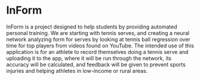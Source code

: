 # InForm
InForm is a project designed to help students by providing automated personal training. We are starting with tennis serves, and creating a neural network analyzing form for serves by looking at tennis ball regression over time for top players from videos found on YouTube. The intended use of this application is for an athlete to record themselves doing a tennis serve and uploading it to the app, where it will be run through the network, its accuracy will be calculated, and feedback will be given to prevent sports injuries and helping athletes in low-income or rural areas.
